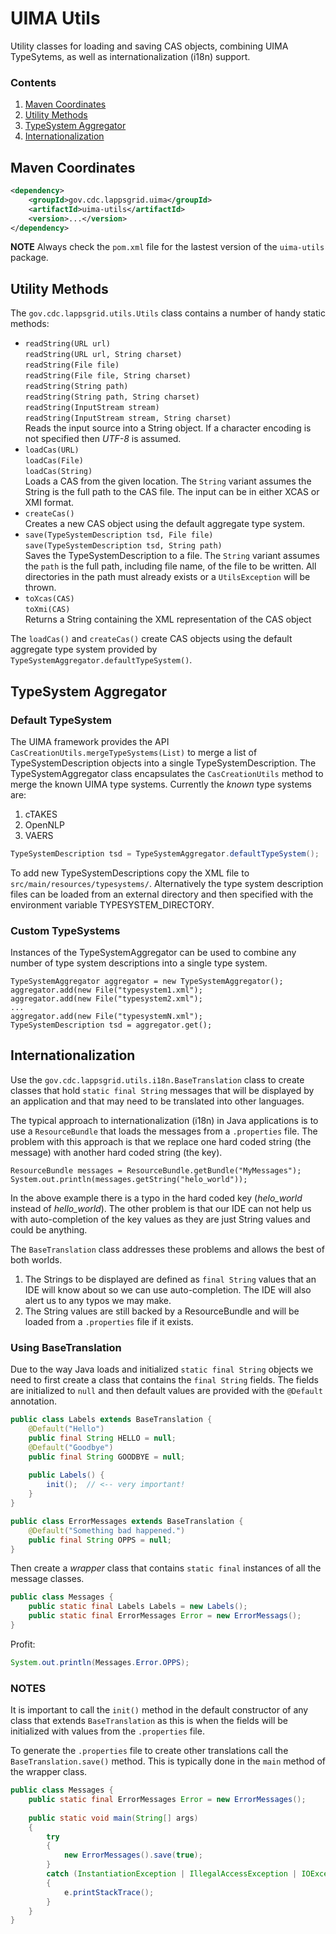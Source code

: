 # UIMA Utils

Utility classes for loading and saving CAS objects, combining UIMA TypeSytems, as well as internationalization (i18n) support.

### Contents

1. [Maven Coordinates](#maven-coordinates)
1. [Utility Methods](#utility-methods)
1. [TypeSystem Aggregator](#typesystem-aggregator)
1. [Internationalization](#internationalization)

## Maven Coordinates

```xml
<dependency>
    <groupId>gov.cdc.lappsgrid.uima</groupId>
    <artifactId>uima-utils</artifactId>
    <version>...</version>
</dependency>
```

**NOTE** Always check the `pom.xml` file for the lastest version of the `uima-utils`
package.

## Utility Methods

The `gov.cdc.lappsgrid.utils.Utils` class contains a number of handy static methods:

* `readString(URL url)` <br/>
 `readString(URL url, String charset)` <br/>
 `readString(File file)` <br/>
 `readString(File file, String charset)` <br/>
 `readString(String path)` <br/>
 `readString(String path, String charset)` <br/>
 `readString(InputStream stream)` <br/>
 `readString(InputStream stream, String charset)` <br/> Reads the input source into a String object.  If a character encoding is not specified then *UTF-8* is assumed.
* `loadCas(URL)` <br/>
`loadCas(File)` <br/>
`loadCas(String)` <br/> Loads a CAS from the given location.  The `String` variant assumes the String is the full path to the CAS file.  The input can be in either XCAS or XMI format.
* `createCas()` <br/> Creates a new CAS object using the default aggregate type system.
* `save(TypeSystemDescription tsd, File file)` <br/>
 `save(TypeSystemDescription tsd, String path)` <br/> Saves the TypeSystemDescription to a file.  The `String` variant assumes the `path` is the full path, including file name, of the file to be written. All directories in the path must already exists or a `UtilsException` will be thrown.
* `toXcas(CAS)` <br/>
 `toXmi(CAS)` <br />
 Returns a String containing the XML representation of the CAS object
 
The `loadCas()` and `createCas()` create CAS objects using the default aggregate type system provided by `TypeSystemAggregator.defaultTypeSystem()`.

## TypeSystem Aggregator

### Default TypeSystem

The UIMA framework provides the API `CasCreationUtils.mergeTypeSystems(List)` to merge a list of TypeSystemDescription objects into a single TypeSystemDescription.  The TypeSystemAggregator class encapsulates the `CasCreationUtils` method to merge the known UIMA type systems.  Currently the *known* type systems are:

1. cTAKES
1. OpenNLP
1. VAERS

```java
TypeSystemDescription tsd = TypeSystemAggregator.defaultTypeSystem();
```

To add new TypeSystemDescriptions copy the XML file to `src/main/resources/typesystems/`. Alternatively the type system description files can be loaded from an external directory and then specified with the environment variable TYPESYSTEM_DIRECTORY.

### Custom TypeSystems

Instances of the TypeSystemAggregator can be used to combine any number of type system descriptions into a single type system.

``` 
TypeSystemAggregator aggregator = new TypeSystemAggregator();
aggregator.add(new File("typesystem1.xml");
aggregator.add(new File("typesystem2.xml");
...
aggregator.add(new File("typesystemN.xml");
TypeSystemDescription tsd = aggregator.get();
``` 

## Internationalization

Use the `gov.cdc.lappsgrid.utils.i18n.BaseTranslation` class to create classes that hold `static final String` messages that will be displayed by an application and that may need to be translated into other languages.

The typical approach to internationalization (i18n) in Java applications is to use a `ResourceBundle` that loads the messages from a `.properties` file.  The problem with this approach is that we replace one hard coded string (the message) with another hard coded string (the key).

```
ResourceBundle messages = ResourceBundle.getBundle("MyMessages");
System.out.println(messages.getString("helo_world"));
``` 

In the above example there is a typo in the hard coded key (*helo_world* instead of *hello_world*). The other problem is that our IDE can not help us with auto-completion of the key values as they are just String values and could be anything. 

The `BaseTranslation` class addresses these problems and allows the best of both worlds.

1. The Strings to be displayed are defined as `final String` values that an IDE will know about so we can use auto-completion.  The IDE will also alert us to any typos we may make.
1. The String values are still backed by a ResourceBundle and will be loaded from a `.properties` file if it exists.

### Using BaseTranslation

Due to the way Java loads and initialized `static final String` objects we need to first create a class that contains the `final String` fields.  The fields are initialized to `null` and then default values are provided with the `@Default` annotation.

```java
public class Labels extends BaseTranslation {
    @Default("Hello")
    public final String HELLO = null;
    @Default("Goodbye")
    public final String GOODBYE = null;
    
    public Labels() {
        init();  // <-- very important!
    }
}

public class ErrorMessages extends BaseTranslation {
    @Default("Something bad happened.")
    public final String OPPS = null;
}
```

Then create a *wrapper* class that contains `static final` instances of all the message classes.

```java
public class Messages {
    public static final Labels Labels = new Labels();
    public static final ErrorMessages Error = new ErrorMessags();
}
```

Profit:

```java
System.out.println(Messages.Error.OPPS);
```

### NOTES

It is important to call the `init()` method in the default constructor of any class that extends `BaseTranslation` as this is when the fields will be initialized with values from the `.properties` file.

To generate the `.properties` file to create other translations call the `BaseTranslation.save()` method.  This is typically done in the `main` method of the wrapper class.

```java
public class Messages {
    public static final ErrorMessages Error = new ErrorMessages();
    
    public static void main(String[] args) 
    {
        try
        {
            new ErrorMessages().save(true);
        }
        catch (InstantiationException | IllegalAccessException | IOException e)
        {
            e.printStackTrace();
        }
    }
}
```



